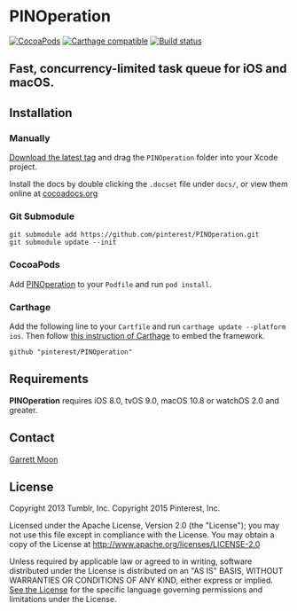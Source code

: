 # PINOperation

[![CocoaPods](https://img.shields.io/cocoapods/v/PINOperation.svg)](http://cocoadocs.org/docsets/PINOperation/)
[![Carthage compatible](https://img.shields.io/badge/Carthage-compatible-4BC51D.svg?style=flat)](https://github.com/Carthage/Carthage)
[![Build status](https://github.com/pinterest/PINOperation/workflows/CI/badge.svg)](https://github.com/pinterest/PINOperation/actions?query=workflow%3ACI+branch%3Amaster)

## Fast, concurrency-limited task queue for iOS and macOS.

## Installation

### Manually

[Download the latest tag](https://github.com/pinterest/PINOperation/tags) and drag the `PINOperation` folder into your Xcode project.

Install the docs by double clicking the `.docset` file under `docs/`, or view them online at [cocoadocs.org](http://cocoadocs.org/docsets/PINOperation/)

### Git Submodule

    git submodule add https://github.com/pinterest/PINOperation.git
    git submodule update --init

### CocoaPods

Add [PINOperation](http://cocoapods.org/?q=name%3APINOperation) to your `Podfile` and run `pod install`.

### Carthage

Add the following line to your `Cartfile` and run `carthage update --platform ios`. Then follow [this instruction of Carthage](https://github.com/carthage/carthage#adding-frameworks-to-unit-tests-or-a-framework) to embed the framework.

```github "pinterest/PINOperation"```

## Requirements

__PINOperation__ requires iOS 8.0, tvOS 9.0, macOS 10.8 or watchOS 2.0 and greater.

## Contact

[Garrett Moon](mailto:garrett@pinterest.com)

## License

Copyright 2013 Tumblr, Inc.
Copyright 2015 Pinterest, Inc.

Licensed under the Apache License, Version 2.0 (the "License"); you may not use this file except in compliance with the License. You may obtain a copy of the License at http://www.apache.org/licenses/LICENSE-2.0

Unless required by applicable law or agreed to in writing, software distributed under the License is distributed on an "AS IS" BASIS, WITHOUT WARRANTIES OR CONDITIONS OF ANY KIND, either express or implied. [See the License](LICENSE.txt) for the specific language governing permissions and limitations under the License.
